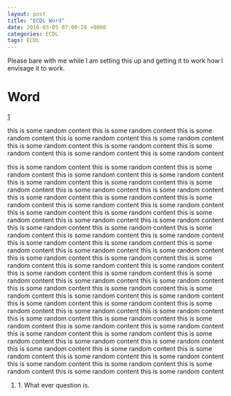 ```yaml
---
layout: post
title: "ECDL Word"
date: 2016-03-05 07:00:28 +0000
categories: ECDL
tags: ECDL
---
```

Please bare with me while I am setting this up and getting it
to work how I envisage it to work.

# Word #

<a href ="#1">1</a>

this is some random content
this is some random content
this is some random content
this is some random content
this is some random content
this is some random content
this is some random content
this is some random content
this is some random content
this is some random content

this is some random content
this is some random content
this is some random content
this is some random content
this is some random content
this is some random content
this is some random content
this is some random content
this is some random content
this is some random content
this is some random content
this is some random content
this is some random content
this is some random content
this is some random content
this is some random content
this is some random content
this is some random content
this is some random content
this is some random content
this is some random content
this is some random content
this is some random content
this is some random content
this is some random content
this is some random content
this is some random content
this is some random content
this is some random content
this is some random content
this is some random content
this is some random content
this is some random content
this is some random content
this is some random content
this is some random content
this is some random content
this is some random content
this is some random content
this is some random content
this is some random content
this is some random content
this is some random content
this is some random content
this is some random content
this is some random content
this is some random content
this is some random content
this is some random content
this is some random content
this is some random content
this is some random content
this is some random content
this is some random content
this is some random content
this is some random content
this is some random content
this is some random content
this is some random content
this is some random content
this is some random content
this is some random content
this is some random content
this is some random content
this is some random content
this is some random content
this is some random content
this is some random content
this is some random content
this is some random content




<ol>
    <li id="1">1. What ever question is.</li>
</ol>
